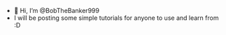 - 👋 Hi, I’m @BobTheBanker999
- I will be posting some simple tutorials for anyone to use and learn from :D

<!---
BobTheBanker999/BobTheBanker999 is a ✨ special ✨ repository because its `README.md` (this file) appears on your GitHub profile.
You can click the Preview link to take a look at your changes.
--->
